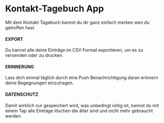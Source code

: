 # Kontakt-Tagebuch App

Mit dem Kontakt Tagebuch kannst du dir ganz einfach merken wen du getroffen hast.

#### EXPORT
Du kannst alle deine Einträge im CSV Format exportieren, um es zu versenden oder zu drucken.

#### ERINNERUNG
Lass dich einmal täglich durch eine Push Benachrichtigung daran erinnern deine Begegnungen einzutragen.

#### DATENSCHUTZ
Damit wirklich nur gespeichert wird, was unbedingt nötig ist, kannst du mit einem Tap alle Einträge löschen die älter sind und nicht mehr gebraucht werden.
